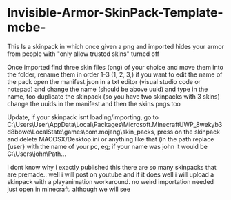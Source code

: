 # Invisible-Armor-SkinPack-Template-mcbe-
This Is a skinpack in which once given a png and imported hides your armor from people with "only allow trusted skins" turned off

Once imported find three skin files (png) of your choice and move them into the folder, rename them in order 1-3 (1, 2, 3,) if you want to edit the name of the pack open the manifest.json in a txt editor (visual studio code or notepad) and change the name (should be above uuid) and type in the name, too duplicate the skinpack (so you have two skinpacks with 3 skins) change the uuids in the manifest and then the skins pngs too

Update, if your skinpack isnt loading/importing, go to C:\Users\User\AppData\Local\Packages\Microsoft.MinecraftUWP_8wekyb3d8bbwe\LocalState\games\com.mojang\skin_packs, press on the skinpack and delete MACOSX/Desktop.ini or anything like that (in the path replace {user} with the name of your pc, eg; if your name was john it would be C:\Users\john\Path...

i dont know why i exactly published this there are so many skinpacks that are premade.. well i will post on youtube and if it does well i will upload a skinpack with a playanimation workaround. no weird importation needed just open in minecraft. although we will see
